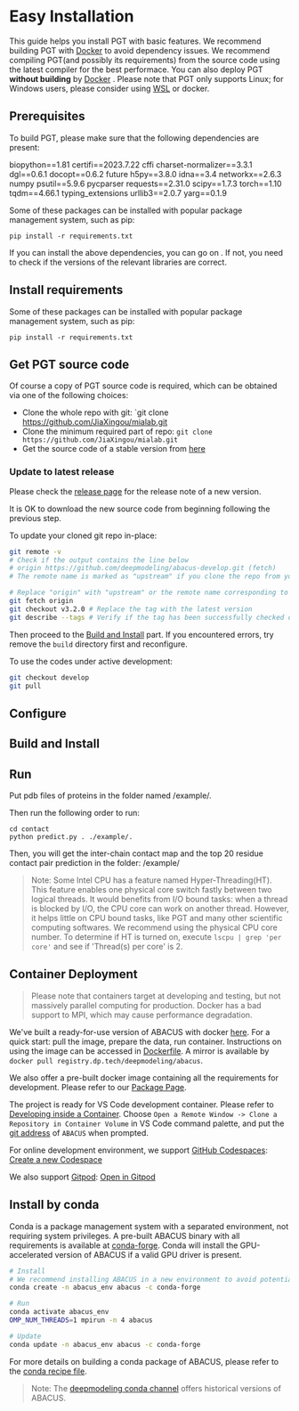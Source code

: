 # Easy Installation

This guide helps you install PGT with basic features.  We recommend building PGT with [Docker](#container-deployment) to avoid dependency issues. We recommend compiling PGT(and possibly its requirements) from the source code using the latest compiler for the best performace. You can also deploy PGT **without building** by [Docker](#container-deployment) . Please note that PGT only supports Linux; for Windows users, please consider using [WSL](https://learn.microsoft.com/en-us/windows/wsl/) or docker.

## Prerequisites

To build PGT, please make sure that the following dependencies are present:

biopython==1.81
certifi==2023.7.22
cffi 
charset-normalizer==3.3.1
dgl==0.6.1
docopt==0.6.2
future 
h5py==3.8.0
idna==3.4
networkx==2.6.3
numpy 
psutil==5.9.6
pycparser 
requests==2.31.0
scipy==1.7.3
torch==1.10
tqdm==4.66.1
typing_extensions 
urllib3==2.0.7
yarg==0.1.9

Some of these packages can be installed with popular package management system, such as pip:

```
pip install -r requirements.txt
```

If you can install the above dependencies, you can go on . If not, you need to check if the versions of the relevant libraries are correct.
## Install requirements

Some of these packages can be installed with popular package management system, such as pip:

```
pip install -r requirements.txt
```

## Get PGT source code

Of course a copy of PGT source code is required, which can be obtained via one of the following choices:

- Clone the whole repo with git: `git clone https://github.com/JiaXingou/mialab.git
- Clone the minimum required part of repo: `git clone https://github.com/JiaXingou/mialab.git `
- Get the source code of a stable version from [here](https://github.com/JiaXingou/mialab)

### Update to latest release

Please check the [release page](https://github.com/JiaXingou/mialab) for the release note of a new version.

It is OK to download the new source code from beginning following the previous step.

To update your cloned git repo in-place:

```bash
git remote -v
# Check if the output contains the line below
# origin https://github.com/deepmodeling/abacus-develop.git (fetch)
# The remote name is marked as "upstream" if you clone the repo from your own fork.

# Replace "origin" with "upstream" or the remote name corresponding to deepmodeling/abacus-develop if necessary
git fetch origin
git checkout v3.2.0 # Replace the tag with the latest version
git describe --tags # Verify if the tag has been successfully checked out
```

Then proceed to the [Build and Install](#build-and-install) part. If you encountered errors, try remove the `build` directory first and reconfigure.

To use the codes under active development:

```bash
git checkout develop
git pull
```

## Configure

## Build and Install

## Run

Put pdb files of proteins in the folder named /example/.

Then run the following order to run:

```
cd contact
python predict.py . ./example/.
```

Then, you will get the inter-chain contact map and the top 20 residue contact pair prediction in the folder: /example/



> Note: Some Intel CPU has a feature named Hyper-Threading(HT). This feature enables one physical core switch fastly between two logical threads. It would benefits from I/O bound tasks: when a thread is blocked by I/O, the CPU core can work on another thread. However, it helps little on CPU bound tasks, like PGT and many other scientific computing softwares. We recommend using the physical CPU core number.
> To determine if HT is turned on, execute `lscpu | grep 'per core'` and see if 'Thread(s) per core' is 2.

## Container Deployment

> Please note that containers target at developing and testing, but not massively parallel computing for production. Docker has a bad support to MPI, which may cause performance degradation.

We've built a ready-for-use version of ABACUS with docker [here](https://github.com/deepmodeling/abacus-develop/pkgs/container/abacus). For a quick start: pull the image, prepare the data, run container. Instructions on using the image can be accessed in [Dockerfile](../../Dockerfile). A mirror is available by `docker pull registry.dp.tech/deepmodeling/abacus`.

We also offer a pre-built docker image containing all the requirements for development. Please refer to our [Package Page](https://github.com/orgs/deepmodeling/packages?repo_name=abacus-develop).

The project is ready for VS Code development container. Please refer to [Developing inside a Container](https://code.visualstudio.com/docs/remote/containers#_quick-start-try-a-development-container). Choose `Open a Remote Window -> Clone a Repository in Container Volume` in VS Code command palette, and put the [git address](https://github.com/deepmodeling/abacus-develop.git) of `ABACUS` when prompted.

For online development environment, we support [GitHub Codespaces](https://github.com/codespaces): [Create a new Codespace](https://github.com/codespaces/new?machine=basicLinux32gb&repo=334825694&ref=develop&devcontainer_path=.devcontainer%2Fdevcontainer.json&location=SouthEastAsia)

We also support [Gitpod](https://www.gitpod.io/): [Open in Gitpod](https://gitpod.io/#https://github.com/deepmodeling/abacus-develop)

## Install by conda

Conda is a package management system with a separated environment, not requiring system privileges. A pre-built ABACUS binary with all requirements is available at [conda-forge](https://anaconda.org/conda-forge/abacus). Conda will install the GPU-accelerated version of ABACUS if a valid GPU driver is present.

```bash
# Install
# We recommend installing ABACUS in a new environment to avoid potential conflicts:
conda create -n abacus_env abacus -c conda-forge

# Run
conda activate abacus_env
OMP_NUM_THREADS=1 mpirun -n 4 abacus

# Update
conda update -n abacus_env abacus -c conda-forge
```

For more details on building a conda package of ABACUS, please refer to the [conda recipe file](https://github.com/deepmodeling/abacus-develop/blob/develop/conda/meta.yaml).

> Note: The [deepmodeling conda channel](https://anaconda.org/deepmodeling/abacus) offers historical versions of ABACUS.
